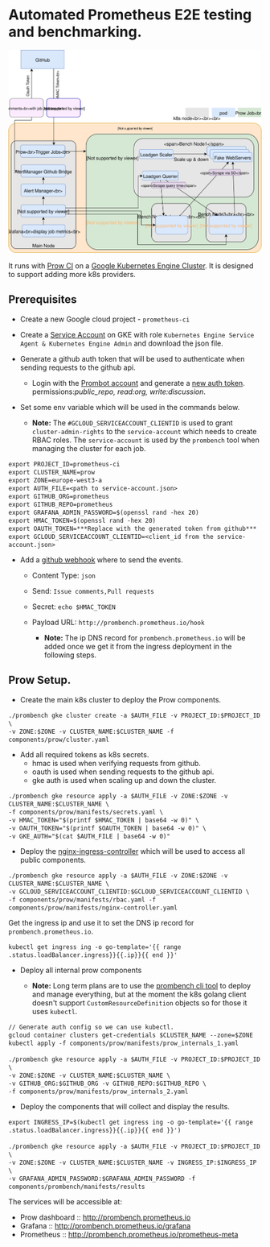 # Automated Prometheus E2E testing and benchmarking.

![Prombench Design](design.svg)

It runs with [Prow CI](https://github.com/kubernetes/test-infra/blob/master/prow/) on a [Google Kubernetes Engine Cluster](https://cloud.google.com/kubernetes-engine/).
It is designed to support adding more k8s providers.


## Prerequisites 
- Create a new Google cloud project - `prometheus-ci`
- Create a [Service Account](https://cloud.google.com/kubernetes-engine/docs/tutorials/authenticating-to-cloud-platform#step_3_create_service_account_credentials) on GKE with role `Kubernetes Engine Service Agent & Kubernetes Engine Admin` and download the json file.
- Generate a github auth token that will be used to authenticate when sending requests to the github api.
  * Login with the [Prombot account](https://github.com/prombot) and generate a [new auth token](https://github.com/settings/tokens).  
  permissions:*public_repo, read:org, write:discussion*.

- Set some env variable which will be used in the commands below.
  * **Note:** The `#GCLOUD_SERVICEACCOUNT_CLIENTID` is used to grant `cluster-admin-rights` to the `service-account` which needs to create RBAC roles. The `service-account` is used by the `prombench` tool when managing the cluster for each job.
```
export PROJECT_ID=prometheus-ci 
export CLUSTER_NAME=prow
export ZONE=europe-west3-a
export AUTH_FILE=<path to service-account.json>
export GITHUB_ORG=prometheus
export GITHUB_REPO=prometheus
export GRAFANA_ADMIN_PASSWORD=$(openssl rand -hex 20)
export HMAC_TOKEN=$(openssl rand -hex 20)
export OAUTH_TOKEN=***Replace with the generated token from github***
export GCLOUD_SERVICEACCOUNT_CLIENTID=<client_id from the service-account.json>
```
  

- Add a [github webhook](https://github.com/prometheus/prometheus/settings/hooks) where to send the events.
  * Content Type: `json`
  * Send:  `Issue comments,Pull requests`
  * Secret: `echo $HMAC_TOKEN`
  * Payload URL: `http://prombench.prometheus.io/hook`

    * **Note:** The ip DNS record for `prombench.prometheus.io` will be added once we get it from the ingress deployment in the following steps.

## Prow Setup.

- Create the main k8s cluster to deploy the Prow components.

```
./prombench gke cluster create -a $AUTH_FILE -v PROJECT_ID:$PROJECT_ID \
-v ZONE:$ZONE -v CLUSTER_NAME:$CLUSTER_NAME -f components/prow/cluster.yaml
```
- Add all required tokens as k8s secrets.
  * hmac is used when verifying requests from github.
  * oauth is used when sending requests to the github api.
  * gke auth is used when scaling up and down the cluster.
```
./prombench gke resource apply -a $AUTH_FILE -v ZONE:$ZONE -v CLUSTER_NAME:$CLUSTER_NAME \
-f components/prow/manifests/secrets.yaml \
-v HMAC_TOKEN="$(printf $HMAC_TOKEN | base64 -w 0)" \
-v OAUTH_TOKEN="$(printf $OAUTH_TOKEN | base64 -w 0)" \
-v GKE_AUTH="$(cat $AUTH_FILE | base64 -w 0)"

```

- Deploy the [nginx-ingress-controller](https://github.com/kubernetes/ingress-nginx) which will be used to access all public components.
```
./prombench gke resource apply -a $AUTH_FILE -v ZONE:$ZONE -v CLUSTER_NAME:$CLUSTER_NAME \
-v GCLOUD_SERVICEACCOUNT_CLIENTID:$GCLOUD_SERVICEACCOUNT_CLIENTID \
-f components/prow/manifests/rbac.yaml -f components/prow/manifests/nginx-controller.yaml
```

Get the ingress ip and use it to set the DNS ip record for `prombench.prometheus.io`.
```
kubectl get ingress ing -o go-template='{{ range .status.loadBalancer.ingress}}{{.ip}}{{ end }}'
```


- Deploy all internal prow components

  * **Note:** Long term plans are to use the [prombench cli tool](cmd/prombench) to deploy and manage everything, but at the moment the  k8s golang client doesn't support `CustomResourceDefinition` objects so for those it uses `kubectl`.
```
// Generate auth config so we can use kubectl.
gcloud container clusters get-credentials $CLUSTER_NAME --zone=$ZONE
kubectl apply -f components/prow/manifests/prow_internals_1.yaml

./prombench gke resource apply -a $AUTH_FILE -v PROJECT_ID:$PROJECT_ID \
-v ZONE:$ZONE -v CLUSTER_NAME:$CLUSTER_NAME \
-v GITHUB_ORG:$GITHUB_ORG -v GITHUB_REPO:$GITHUB_REPO \
-f components/prow/manifests/prow_internals_2.yaml
```

- Deploy the components that will collect and display the results.
```
export INGRESS_IP=$(kubectl get ingress ing -o go-template='{{ range .status.loadBalancer.ingress}}{{.ip}}{{ end }}')

./prombench gke resource apply -a $AUTH_FILE -v PROJECT_ID:$PROJECT_ID \
-v ZONE:$ZONE -v CLUSTER_NAME:$CLUSTER_NAME -v INGRESS_IP:$INGRESS_IP \
-v GRAFANA_ADMIN_PASSWORD:$GRAFANA_ADMIN_PASSWORD -f components/prombench/manifests/results
```

The services will be accessible at:
  * Prow dashboard :: http://prombench.prometheus.io
  * Grafana :: http://prombench.prometheus.io/grafana
  * Prometheus ::  http://prombench.prometheus.io/prometheus-meta
